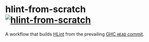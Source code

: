 # hlint-from-scratch [![hlint-from-scratch](https://github.com/shayne-fletcher/hlint-from-scratch/actions/workflows/hlint-from-scratch.yml/badge.svg)](https://github.com/shayne-fletcher/hlint-from-scratch/actions/workflows/hlint-from-scratch.yml)

A workflow that builds [HLint](https://github.com/ndmitchell/hlint) from the prevailing [GHC `HEAD` commit](https://gitlab.haskell.org/ghc/ghc/-/commits/master).
